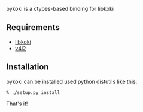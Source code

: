 pykoki is a ctypes-based binding for libkoki

Requirements
------------

 * [libkoki](https://www.studentrobotics.org/trac/wiki/libkoki)
 * [v4l2](http://pypi.python.org/pypi/v4l2)

Installation
------------

pykoki can be installed used python distutils like this:

~~~~~~~~~~~~
% ./setup.py install
~~~~~~~~~~~~

That's it!
